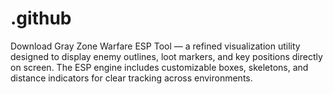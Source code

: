 # .github
Download Gray Zone Warfare ESP Tool — a refined visualization utility designed to display enemy outlines, loot markers, and key positions directly on screen. The ESP engine includes customizable boxes, skeletons, and distance indicators for clear tracking across environments.
